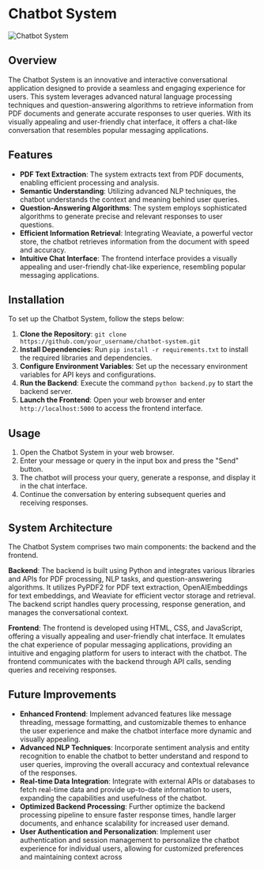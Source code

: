 # Chatbot System

![Chatbot System](link_to_image)

## Overview

The Chatbot System is an innovative and interactive conversational application designed to provide a seamless and engaging experience for users. This system leverages advanced natural language processing techniques and question-answering algorithms to retrieve information from PDF documents and generate accurate responses to user queries. With its visually appealing and user-friendly chat interface, it offers a chat-like conversation that resembles popular messaging applications.

## Features

- **PDF Text Extraction**: The system extracts text from PDF documents, enabling efficient processing and analysis.
- **Semantic Understanding**: Utilizing advanced NLP techniques, the chatbot understands the context and meaning behind user queries.
- **Question-Answering Algorithms**: The system employs sophisticated algorithms to generate precise and relevant responses to user questions.
- **Efficient Information Retrieval**: Integrating Weaviate, a powerful vector store, the chatbot retrieves information from the document with speed and accuracy.
- **Intuitive Chat Interface**: The frontend interface provides a visually appealing and user-friendly chat-like experience, resembling popular messaging applications.

## Installation

To set up the Chatbot System, follow the steps below:

1. **Clone the Repository**: `git clone https://github.com/your_username/chatbot-system.git`
2. **Install Dependencies**: Run `pip install -r requirements.txt` to install the required libraries and dependencies.
3. **Configure Environment Variables**: Set up the necessary environment variables for API keys and configurations.
4. **Run the Backend**: Execute the command `python backend.py` to start the backend server.
5. **Launch the Frontend**: Open your web browser and enter `http://localhost:5000` to access the frontend interface.

## Usage

1. Open the Chatbot System in your web browser.
2. Enter your message or query in the input box and press the "Send" button.
3. The chatbot will process your query, generate a response, and display it in the chat interface.
4. Continue the conversation by entering subsequent queries and receiving responses.

## System Architecture

The Chatbot System comprises two main components: the backend and the frontend.

**Backend**: The backend is built using Python and integrates various libraries and APIs for PDF processing, NLP tasks, and question-answering algorithms. It utilizes PyPDF2 for PDF text extraction, OpenAIEmbeddings for text embeddings, and Weaviate for efficient vector storage and retrieval. The backend script handles query processing, response generation, and manages the conversational context.

**Frontend**: The frontend is developed using HTML, CSS, and JavaScript, offering a visually appealing and user-friendly chat interface. It emulates the chat experience of popular messaging applications, providing an intuitive and engaging platform for users to interact with the chatbot. The frontend communicates with the backend through API calls, sending queries and receiving responses.

## Future Improvements

- **Enhanced Frontend**: Implement advanced features like message threading, message formatting, and customizable themes to enhance the user experience and make the chatbot interface more dynamic and visually appealing.
- **Advanced NLP Techniques**: Incorporate sentiment analysis and entity recognition to enable the chatbot to better understand and respond to user queries, improving the overall accuracy and contextual relevance of the responses.
- **Real-time Data Integration**: Integrate with external APIs or databases to fetch real-time data and provide up-to-date information to users, expanding the capabilities and usefulness of the chatbot.
- **Optimized Backend Processing**: Further optimize the backend processing pipeline to ensure faster response times, handle larger documents, and enhance scalability for increased user demand.
- **User Authentication and Personalization**: Implement user authentication and session management to personalize the chatbot experience for individual users, allowing for customized preferences and maintaining context across
